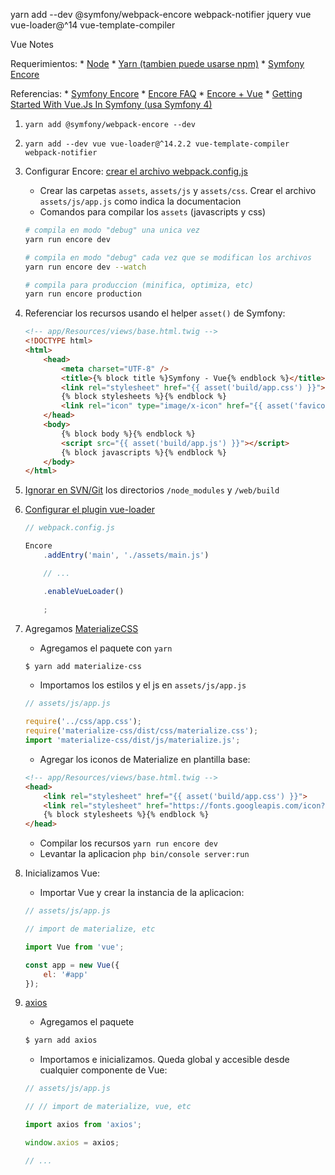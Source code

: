 yarn add --dev  @symfony/webpack-encore webpack-notifier jquery vue vue-loader@^14 vue-template-compiler

Vue Notes

Requerimientos:
    * [Node](https://nodejs.org/)
    * [Yarn (tambien puede usarse npm)](https://yarnpkg.com/)
    * [Symfony Encore](https://symfony.com/doc/3.4/frontend/encore/installation.html)

Referencias:
    * [Symfony Encore](https://symfony.com/doc/3.4/frontend.html)
    * [Encore FAQ](https://symfony.com/doc/3.4/frontend/encore/faq.html)
    * [Encore + Vue](https://symfony.com/doc/3.4/frontend/encore/vuejs.html)
    * [Getting Started With Vue.Js In Symfony (usa Symfony 4)](https://www.cloudways.com/blog/symfony-vuejs-app/)

1. `yarn add @symfony/webpack-encore --dev`
2. `yarn add --dev vue vue-loader@^14.2.2 vue-template-compiler webpack-notifier`
3. Configurar Encore: [crear el archivo webpack.config.js](https://symfony.com/doc/3.4/frontend/encore/simple-example.html)
    - Crear las carpetas `assets`, `assets/js` y `assets/css`. Crear el archivo `assets/js/app.js` como indica la documentacion
    - Comandos para compilar los `assets` (javascripts y css)

    ```bash
    # compila en modo "debug" una unica vez
    yarn run encore dev

    # compila en modo "debug" cada vez que se modifican los archivos
    yarn run encore dev --watch

    # compila para produccion (minifica, optimiza, etc)
    yarn run encore production
    ```

4. Referenciar los recursos usando el helper `asset()` de Symfony:

    ```HTML
    <!-- app/Resources/views/base.html.twig -->
    <!DOCTYPE html>
    <html>
        <head>
            <meta charset="UTF-8" />
            <title>{% block title %}Symfony - Vue{% endblock %}</title>
            <link rel="stylesheet" href="{{ asset('build/app.css') }}">
            {% block stylesheets %}{% endblock %}
            <link rel="icon" type="image/x-icon" href="{{ asset('favicon.ico') }}" />
        </head>
        <body>
            {% block body %}{% endblock %}
            <script src="{{ asset('build/app.js') }}"></script>
            {% block javascripts %}{% endblock %}
        </body>
    </html>
    ```

5. [Ignorar en SVN/Git](https://symfony.com/doc/3.4/frontend/encore/faq.html) los directorios `/node_modules` y `/web/build`

6. [Configurar el plugin vue-loader](https://symfony.com/doc/3.4/frontend/encore/vuejs.html)

    ```js
    // webpack.config.js

    Encore
        .addEntry('main', './assets/main.js')

        // ...

        .enableVueLoader()

        ;
    ```

7. Agregamos [MaterializeCSS](https://materializecss.com/)

    * Agregamos el paquete con `yarn`

    ```bash
    $ yarn add materialize-css
    ```


    * Importamos los estilos y el js en `assets/js/app.js`

    ```js
    // assets/js/app.js

    require('../css/app.css');
    require('materialize-css/dist/css/materialize.css');
    import 'materialize-css/dist/js/materialize.js';
    ```

    * Agregar los iconos de Materialize en plantilla base:

    ```HTML
    <!-- app/Resources/views/base.html.twig -->
    <head>
        <link rel="stylesheet" href="{{ asset('build/app.css') }}">
        <link rel="stylesheet" href="https://fonts.googleapis.com/icon?family=Material+Icons">
        {% block stylesheets %}{% endblock %}
    </head>
    ```

    * Compilar los recursos `yarn run encore dev`
    * Levantar la aplicacion `php bin/console server:run`

8. Inicializamos Vue:

    * Importar Vue y crear la instancia de la aplicacion:

    ```js
    // assets/js/app.js

    // import de materialize, etc

    import Vue from 'vue';

    const app = new Vue({
        el: '#app'
    });
    ```

9. [axios](https://github.com/axios/axios)

    * Agregamos el paquete

    ```bash
    $ yarn add axios
    ```

    * Importamos e inicializamos. Queda global y accesible desde cualquier componente de Vue:

    ```js
    // assets/js/app.js

    // // import de materialize, vue, etc

    import axios from 'axios';

    window.axios = axios;

    // ...
    ```

